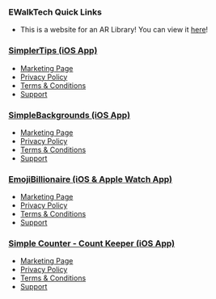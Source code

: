 ### EWalkTech Quick Links

* This is a website for an AR Library! You can view it [here](Website.html)!

### [SimplerTips (iOS App)]()
* [Marketing Page]()
* [Privacy Policy](ST-PP.html)
* [Terms & Conditions](ST-TC.html)
* [Support](ST-S.html)

### [SimpleBackgrounds (iOS App)](https://itunes.apple.com/us/app/simplebackgrounds/id1437742144?ls=1&mt=8)
* [Marketing Page](SB-M.html)
* [Privacy Policy](SB-PP.html)
* [Terms & Conditions](SB-TC.html)
* [Support](SB-S.html)

### [EmojiBillionaire (iOS & Apple Watch App)](https://itunes.apple.com/us/app/emoji-billionaire/id1022438901?ls=1&mt=8)
* [Marketing Page](EB-M.html)
* [Privacy Policy](EB-PP.html)
* [Terms & Conditions](EB-TC.html)
* [Support](EB-S.html)

### [Simple Counter - Count Keeper (iOS App)](https://itunes.apple.com/us/app/simple-counter-count-keeper/id1474729185?ls=1&mt=8)
* [Marketing Page](SC-M.html)
* [Privacy Policy](SC-PP.html)
* [Terms & Conditions](SC-TC.html)
* [Support](SC-S.html)
